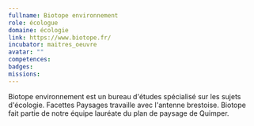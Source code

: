 ```yaml
---
fullname: Biotope environnement
role: écologue
domaine: écologie
link: https://www.biotope.fr/
incubator: maitres_oeuvre
avatar: ""
competences:
badges:
missions:
---
```


Biotope environnement est un bureau d'études spécialisé sur les sujets d'écologie. Facettes Paysages travaille avec l'antenne brestoise. Biotope fait partie de notre équipe lauréate du plan de paysage de Quimper.
